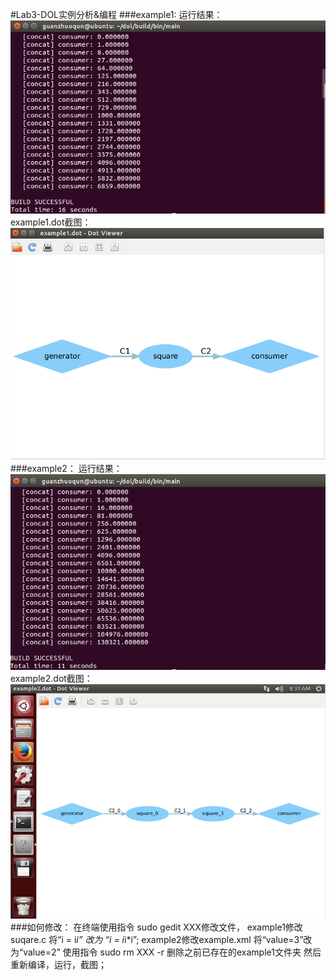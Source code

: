 #Lab3-DOL实例分析&编程
###example1:
运行结果：
![enter image description here](https://raw.githubusercontent.com/14353412zzy/ES2016_14353412/master/example1.png)
example1.dot截图：
![enter image description here](https://raw.githubusercontent.com/14353412zzy/ES2016_14353412/master/example1_dot.png)
###example2：
运行结果：
![enter image description here](https://raw.githubusercontent.com/14353412zzy/ES2016_14353412/master/example2.png)
example2.dot截图：
![enter image description here](https://raw.githubusercontent.com/14353412zzy/ES2016_14353412/master/example2_dot.png)
###如何修改：
在终端使用指令 sudo gedit XXX修改文件，
example1修改suqare.c  将“i = i*i” 改为 “i = i*i*i”;
example2修改example.xml 将“value=3”改为“value=2”
使用指令 sudo rm XXX -r  删除之前已存在的example1文件夹
然后重新编译，运行，截图；



